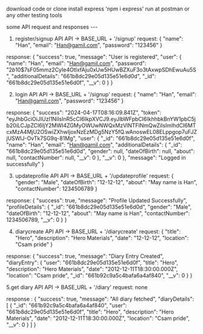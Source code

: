 download code or clone
install express 'npm i express'
run at postman or any other testing tools

some API request and responses ---

1. register/signup API 
API -> BASE_URL + '/signup'
request: {
    "name": "Han",
    "email": "Han@gamil.com",
    "password": "123456"
}


response: {
    "success": true,
    "message": "User is registered",
    "user": {
        "name": "Han",
        "email": "Han@gamil.com",
        "password": "$2b$10$7sF05mmz2CyIe4OtlxfAju0xUw5HUwBZXuF3o3tAxwpSDhEwuAu5S",
        "additionalDetails": "661b8dc29e05d135e51e6d0d",
        "_id": "661b8dc29e05d135e51e6d0f",
        "__v": 0
    }
}



2. login API
API -> BASE_URL + '/signup'
request: {
    "name": "Han",
    "email": "Han@gamil.com",
    "password": "123456"
}


response: {
    "success": "2024-04-17T08:16:09.841Z",
    "token": "eyJhbGciOiJIUzI1NiIsInR5cCI6IkpXVCJ9.eyJlbWFpbCI6IkhhbkBnYW1pbC5jb20iLCJpZCI6IjY2MWI4ZGMyOWUwNWQxMzVlNTFlNmQwZiIsImlhdCI6MTcxMzA4MjU2OSwiZXhwIjoxNzEzMDg5NzY5fQ.wAnoswEL08ELppgop7uFJZjUSWlJ-OvTk7SG9q-81Mg",
    "user": {
        "_id": "661b8dc29e05d135e51e6d0f",
        "name": "Han",
        "email": "Han@gamil.com",
        "additionalDetails": {
            "_id": "661b8dc29e05d135e51e6d0d",
            "gender": null,
            "dateOfBirth": null,
            "about": null,
            "contactNumber": null,
            "__v": 0
        },
        "__v": 0
    },
    "message": "Logged in successfully"
}



3. updateprofile API
API -> BASE_URL + '/updateprofile'
request: {
    "gender": "Male",
    "dateOfBirth": "12-12-12",
    "about": "May name is Han",
    "contactNumber": 1234506789
}

response: {
    "success": true,
    "message": "Profile Updated Successfully",
    "profileDetails": {
        "_id": "661b8dc29e05d135e51e6d0d",
        "gender": "Male",
        "dateOfBirth": "12-12-12",
        "about": "May name is Han",
        "contactNumber": 1234506789,
        "__v": 0
    }
}


4. diarycreate API
API -> BASE_URL + '/diarycreate'
request: {
    "title": "Hero",
    "description": "Hero Materials",
    "date": "12-12-12",
    "location": "Csam pride"
}

response: {
    "success": true,
    "message": "Diary Entry Created",
    "diaryEntry": {
        "user": "661b8dc29e05d135e51e6d0f",
        "title": "Hero",
        "description": "Hero Materials",
        "date": "2012-12-11T18:30:00.000Z",
        "location": "Csam pride",
        "_id": "661b92c9a5c4bafa6a4af840",
        "__v": 0
    }
}

5.get diary API
API -> BASE_URL + '/diary'
request: none

response : {
    "success": true,
    "message": "All diary fetched",
    "diaryDetails": [
        {
            "_id": "661b92c9a5c4bafa6a4af840",
            "user": "661b8dc29e05d135e51e6d0f",
            "title": "Hero",
            "description": "Hero Materials",
            "date": "2012-12-11T18:30:00.000Z",
            "location": "Csam pride",
            "__v": 0
        }
    ]
}











